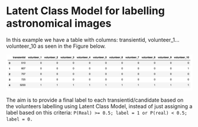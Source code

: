 # Latent Class Model for labelling astronomical images

In this example we have a table with columns: transientid, volunteer_1... volunteer_10 as seen in the Figure below. 

![alt tag](figures/volunteer_labelling.png)

The aim is to provide a final label to each transientid/candidate based on the volunteers labelling using Latent Class Model, instead of just assigning a label based on this criteria:
`P(Real) >= 0.5; label = 1 or P(real) < 0.5; label = 0.`

